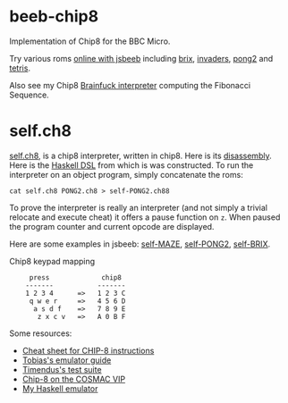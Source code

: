# beeb-chip8

Implementation of Chip8 for the BBC Micro.

Try various roms [online with jsbeeb](https://nick-chapman.github.io/beeb-chip8)
including
[brix](https://bbc.godbolt.org/?&disc1=https://nick-chapman.github.io/beeb-chip8/brix.ssd&autoboot),
[invaders](https://bbc.godbolt.org/?&disc1=https://nick-chapman.github.io/beeb-chip8/invaders.ssd&autoboot),
[pong2](https://bbc.godbolt.org/?&disc1=https://nick-chapman.github.io/beeb-chip8/pong2.ssd&autoboot) and
[tetris](https://bbc.godbolt.org/?&disc1=https://nick-chapman.github.io/beeb-chip8/tetris.ssd&autoboot).

Also see my Chip8 [Brainfuck interpreter](https://bbc.godbolt.org/?&disc1=https://nick-chapman.github.io/beeb-chip8/bf-fibs.ssd&autoboot) computing the Fibonacci Sequence.

# self.ch8

[self.ch8](https://github.com/Nick-Chapman/chip8/tree/master/gen/self.ch8), is a chip8 interpreter, written in chip8.
Here is its [disassembly](https://github.com/Nick-Chapman/chip8/tree/master/gen/self.asm).
Here is the [Haskell DSL](https://github.com/Nick-Chapman/chip8/tree/master/app/Self.hs) from which is was constructed.
To run the interpreter on an object program, simply concatenate the roms:
```
cat self.ch8 PONG2.ch8 > self-PONG2.ch88
```
To prove the interpreter is really an interpreter (and not simply a trivial relocate and execute cheat)
it offers a pause function on `z`.  When paused the program counter and current opcode are displayed.

Here are some examples in jsbeeb:
[self-MAZE](https://bbc.godbolt.org/?&disc1=https://nick-chapman.github.io/beeb-chip8/self-MAZE.ssd&autoboot),
[self-PONG2](https://bbc.godbolt.org/?&disc1=https://nick-chapman.github.io/beeb-chip8/self-PONG2.ssd&autoboot),
[self-BRIX](https://bbc.godbolt.org/?&disc1=https://nick-chapman.github.io/beeb-chip8/self-BRIX.ssd&autoboot).


Chip8 keypad mapping
```
     press             chip8
    -------           -------
    1 2 3 4      =>   1 2 3 C
     q w e r     =>   4 5 6 D
      a s d f    =>   7 8 9 E
       z x c v   =>   A 0 B F
```

Some resources:
- [Cheat sheet for CHIP-8 instructions](https://johnearnest.github.io/Octo/docs/chip8ref.pdf)
- [Tobias's emulator guide](https://tobiasvl.github.io/blog/write-a-chip-8-emulator)
- [Timendus's test suite](https://github.com/Timendus/chip8-test-suite)
- [Chip-8 on the COSMAC VIP](https://www.laurencescotford.net/2020/07/25/chip-8-on-the-cosmac-vip-index/)
- [My Haskell emulator](https://github.com/Nick-Chapman/chip8)
